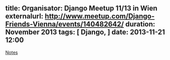 title: Organisator: Django Meetup 11/13 in Wien
externalurl: http://www.meetup.com/Django-Friends-Vienna/events/140482642/
duration: November 2013
tags: [ Django, ]
date: 2013-11-21 12:00
---
[Notes](https://github.com/stephanpoetschner/django-friends-vienna/)
